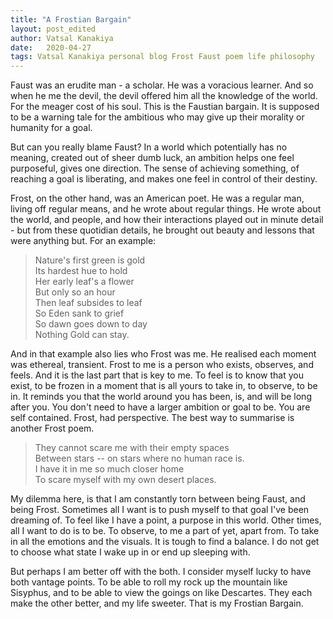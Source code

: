 ```yaml
---
title: "A Frostian Bargain"
layout: post_edited
author: Vatsal Kanakiya
date:   2020-04-27
tags: Vatsal Kanakiya personal blog Frost Faust poem life philosophy
---
```

Faust was an erudite man - a scholar. He was a voracious learner. And so when he me the devil, the devil offered him
all the knowledge of the world. For the meager cost of his soul. This is the Faustian bargain. It is supposed to be a
warning tale for the ambitious who may give up their morality or humanity for a goal.   
   
But can you really blame Faust? In a world which potentially has no meaning, created out of sheer dumb luck, an ambition
helps one feel purposeful, gives one direction. The sense of achieving something, of reaching a goal is liberating, and
makes one feel in control of their destiny.

Frost, on the other hand, was an American poet. He was a regular man, living off regular means, and he wrote about regular
things. He wrote about the world, and people, and how their interactions played out in minute detail - but from these
quotidian details, he brought out beauty and lessons that were anything but. For an example:
> Nature's first green is gold   
> Its hardest hue to hold   
> Her early leaf's a flower   
> But only so an hour   
> Then leaf subsides to leaf   
> So Eden sank to grief   
> So dawn goes down to day   
> Nothing Gold can stay.   
   
And in that example also lies who Frost was me. He realised each moment was ethereal, transient. Frost to me is a person
who exists, observes, and feels. And it is the last part that is key to me. To feel is to know that you exist, to be frozen
in a moment that is all yours to take in, to observe, to be in. It reminds you that the world around you has been, is, and
will be long after you. You don't need to have a larger ambition or goal to be. You are self contained. Frost, had perspective.
 The best way to summarise is another Frost poem.
> They cannot scare me with their empty spaces   
> Between stars -- on stars where no human race is.   
> I have it in me so much closer home   
> To scare myself with my own desert places.   
   
My dilemma here, is that I am constantly torn between being Faust, and being Frost. Sometimes all I want is to push myself
to that goal I've been dreaming of. To feel like I have a point, a purpose in this world. Other times, all I want to do is
to be. To observe, to me a part of yet, apart from. To take in all the emotions and the visuals. It is tough to find a 
balance. I do not get to choose what state I wake up in or end up sleeping with.   
   
But perhaps I am better off with the both. I consider myself lucky to have both vantage points. To be able to roll my rock
up the mountain like Sisyphus, and to be able to view the goings on like Descartes. They each make the other better, and my
life sweeter. That is my Frostian Bargain.
